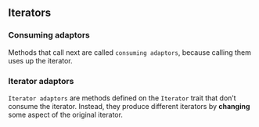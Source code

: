 ## Iterators

### Consuming adaptors

Methods that call next are called `consuming adaptors`, because calling them uses up the iterator.


### Iterator adaptors

`Iterator adaptors` are methods defined on the `Iterator` trait that don’t consume the iterator.
Instead, they produce different iterators by **changing** some aspect of the original iterator.
